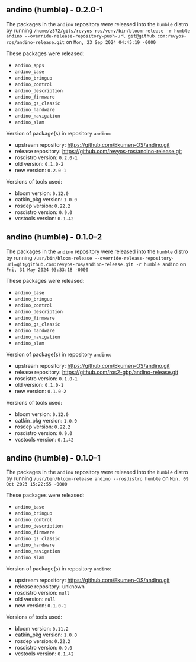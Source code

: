 ## andino (humble) - 0.2.0-1

The packages in the `andino` repository were released into the `humble` distro by running `/home/z572/gits/revyos-ros/venv/bin/bloom-release -r humble andino --override-release-repository-push-url git@github.com:revyos-ros/andino-release.git` on `Mon, 23 Sep 2024 04:45:19 -0000`

These packages were released:
- `andino_apps`
- `andino_base`
- `andino_bringup`
- `andino_control`
- `andino_description`
- `andino_firmware`
- `andino_gz_classic`
- `andino_hardware`
- `andino_navigation`
- `andino_slam`

Version of package(s) in repository `andino`:

- upstream repository: https://github.com/Ekumen-OS/andino.git
- release repository: https://github.com/revyos-ros/andino-release.git
- rosdistro version: `0.2.0-1`
- old version: `0.1.0-2`
- new version: `0.2.0-1`

Versions of tools used:

- bloom version: `0.12.0`
- catkin_pkg version: `1.0.0`
- rosdep version: `0.22.2`
- rosdistro version: `0.9.0`
- vcstools version: `0.1.42`


## andino (humble) - 0.1.0-2

The packages in the `andino` repository were released into the `humble` distro by running `/usr/bin/bloom-release --override-release-repository-url=git@github.com:revyos-ros/andino-release.git -r humble andino` on `Fri, 31 May 2024 03:33:18 -0000`

These packages were released:
- `andino_base`
- `andino_bringup`
- `andino_control`
- `andino_description`
- `andino_firmware`
- `andino_gz_classic`
- `andino_hardware`
- `andino_navigation`
- `andino_slam`

Version of package(s) in repository `andino`:

- upstream repository: https://github.com/Ekumen-OS/andino.git
- release repository: https://github.com/ros2-gbp/andino-release.git
- rosdistro version: `0.1.0-1`
- old version: `0.1.0-1`
- new version: `0.1.0-2`

Versions of tools used:

- bloom version: `0.12.0`
- catkin_pkg version: `1.0.0`
- rosdep version: `0.22.2`
- rosdistro version: `0.9.0`
- vcstools version: `0.1.42`


## andino (humble) - 0.1.0-1

The packages in the `andino` repository were released into the `humble` distro by running `/usr/bin/bloom-release andino --rosdistro humble` on `Mon, 09 Oct 2023 15:22:55 -0000`

These packages were released:
- `andino_base`
- `andino_bringup`
- `andino_control`
- `andino_description`
- `andino_firmware`
- `andino_gz_classic`
- `andino_hardware`
- `andino_navigation`
- `andino_slam`

Version of package(s) in repository `andino`:

- upstream repository: https://github.com/Ekumen-OS/andino.git
- release repository: unknown
- rosdistro version: `null`
- old version: `null`
- new version: `0.1.0-1`

Versions of tools used:

- bloom version: `0.11.2`
- catkin_pkg version: `1.0.0`
- rosdep version: `0.22.2`
- rosdistro version: `0.9.0`
- vcstools version: `0.1.42`


